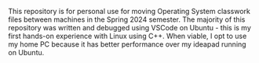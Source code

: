 This repository is for personal use for moving Operating System classwork files between machines in the Spring 2024 semester.
The majority of this repository was written and debugged using VSCode on Ubuntu - this is my first hands-on experience with Linux using C++.
When viable, I opt to use my home PC because it has better performance over my ideapad running on Ubuntu.
